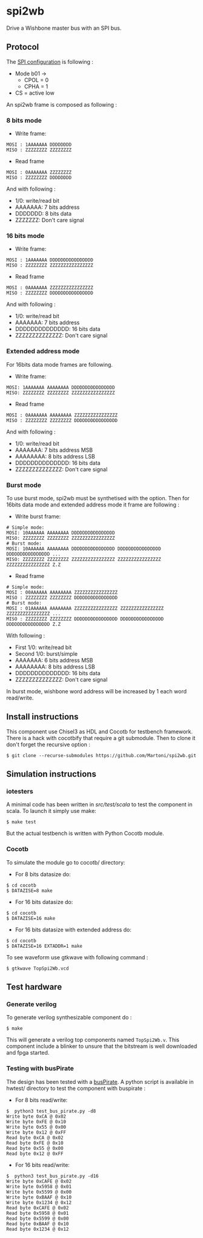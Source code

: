 # spi2wb
Drive a Wishbone master bus with an SPI bus.

## Protocol

The [SPI configuration](https://en.wikipedia.org/wiki/Serial_Peripheral_Interface#Clock_polarity_and_phase) is following :
- Mode b01 ->
  - CPOL = 0
  - CPHA = 1
- CS = active low

An spi2wb frame is composed as following :

### 8 bits mode

- Write frame:
```ascii
MOSI : 1AAAAAAA DDDDDDDD
MISO : ZZZZZZZZ ZZZZZZZZ
```
- Read frame
```ascii
MOSI : 0AAAAAAA ZZZZZZZZ
MISO : ZZZZZZZZ DDDDDDDD
```
 And with following :
- 1/0: write/read bit
- AAAAAAA: 7 bits address
- DDDDDDD: 8 bits data
- ZZZZZZZ: Don't care signal


### 16 bits mode

- Write frame:
```ascii
MOSI : 1AAAAAAA DDDDDDDDDDDDDDDD
MISO : ZZZZZZZZ ZZZZZZZZZZZZZZZZ
```
- Read frame
```ascii
MOSI : 0AAAAAAA ZZZZZZZZZZZZZZZZ
MISO : ZZZZZZZZ DDDDDDDDDDDDDDDD
```
 And with following :
- 1/0: write/read bit
- AAAAAAA: 7 bits address
- DDDDDDDDDDDDDD: 16 bits data
- ZZZZZZZZZZZZZZ: Don't care signal

### Extended address mode

For 16bits data mode frames are following.

- Write frame:
```ascii
MOSI: 1AAAAAAA AAAAAAAA DDDDDDDDDDDDDDDD
MISO: ZZZZZZZZ ZZZZZZZZ ZZZZZZZZZZZZZZZZ
```
- Read frame
```ascii
MOSI : 0AAAAAAA AAAAAAAA ZZZZZZZZZZZZZZZZ
MISO : ZZZZZZZZ ZZZZZZZZ DDDDDDDDDDDDDDDD
```

And with following :
- 1/0: write/read bit
- AAAAAAA: 7 bits address MSB
- AAAAAAAA: 8 bits address LSB
- DDDDDDDDDDDDDD: 16 bits data
- ZZZZZZZZZZZZZZ: Don't care signal

### Burst mode

To use burst mode, spi2wb must be synthetised with the option.
Then for 16bits data mode and extended address mode it frame are following :

- Write burst frame:
```ascii
# Simple mode:
MOSI: 10AAAAAA AAAAAAAA DDDDDDDDDDDDDDDD
MISO: ZZZZZZZZ ZZZZZZZZ ZZZZZZZZZZZZZZZZ
# Burst mode:
MOSI: 10AAAAAA AAAAAAAA DDDDDDDDDDDDDDDD DDDDDDDDDDDDDDDD DDDDDDDDDDDDDDDD ...
MISO: ZZZZZZZZ ZZZZZZZZ ZZZZZZZZZZZZZZZZ ZZZZZZZZZZZZZZZZ ZZZZZZZZZZZZZZZZ Z.Z
```
- Read frame
```ascii
# Simple mode:
MOSI : 00AAAAAA AAAAAAAA ZZZZZZZZZZZZZZZZ
MISO : ZZZZZZZZ ZZZZZZZZ DDDDDDDDDDDDDDDD
# Burst mode:
MOSI : 01AAAAAA AAAAAAAA ZZZZZZZZZZZZZZZZ ZZZZZZZZZZZZZZZZ ZZZZZZZZZZZZZZZZ ...
MISO : ZZZZZZZZ ZZZZZZZZ DDDDDDDDDDDDDDDD DDDDDDDDDDDDDDDD DDDDDDDDDDDDDDDD Z.Z
```

With following :
- First 1/0: write/read bit
- Second 1/0: burst/simple
- AAAAAAA: 6 bits address MSB
- AAAAAAAA: 8 bits address LSB
- DDDDDDDDDDDDDD: 16 bits data
- ZZZZZZZZZZZZZZ: Don't care signal

In burst mode, wishbone word address will be increased by 1 each word
read/write.

## Install instructions

This component use Chisel3 as HDL and Cocotb for testbench framework.
There is a hack with cocotbify that require a git submodule. Then to clone it
don't forget the recursive option :
```
$ git clone --recurse-submodules https://github.com/Martoni/spi2wb.git
```

## Simulation instructions

### iotesters

A minimal code has been written in *src/test/scala* to test the component in scala. To launch it simply use make:
```shell
$ make test
```
But the actual testbench is written with Python Cocotb module.

### Cocotb

To simulate the module go to cocotb/ directory:
- For 8 bits datasize do:
```shell
$ cd cocotb
$ DATAZISE=8 make
```
- For 16 bits datasize do:
```shell
$ cd cocotb
$ DATAZISE=16 make
```

- For 16 bits datasize with extended address do:
```shell
$ cd cocotb
$ DATAZISE=16 EXTADDR=1 make
```


To see waveform use gtkwave with following command :
```
$ gtkwave TopSpi2Wb.vcd
```
## Test hardware

### Generate verilog

To generate verilog synthesizable component do :
```shell
$ make
```

This will generate a verilog top components named ```TopSpi2Wb.v```. This component include a blinker to unsure that the bitstream is well downloaded and fpga started.

### Testing with busPirate

The design has been tested with a [busPirate](https://sandboxelectronics.com/?product=bus-pirate-v4-universal-interface-gadget).
A python script is available in hwtest/ directory to test the component with buspirate :
- For 8 bits read/write:
```shell
$  python3 test_bus_pirate.py -d8
Write byte 0xCA @ 0x02
Write byte 0xFE @ 0x10
Write byte 0x55 @ 0x00
Write byte 0x12 @ 0xFF
Read byte 0xCA @ 0x02
Read byte 0xFE @ 0x10
Read byte 0x55 @ 0x00
Read byte 0x12 @ 0xFF
```

- For 16 bits read/write:

```shell
$  python3 test_bus_pirate.py -d16
Write byte 0xCAFE @ 0x02
Write byte 0x5958 @ 0x01
Write byte 0x5599 @ 0x00
Write byte 0xBAAF @ 0x10
Write byte 0x1234 @ 0x12
Read byte 0xCAFE @ 0x02
Read byte 0x5958 @ 0x01
Read byte 0x5599 @ 0x00
Read byte 0xBAAF @ 0x10
Read byte 0x1234 @ 0x12
```
